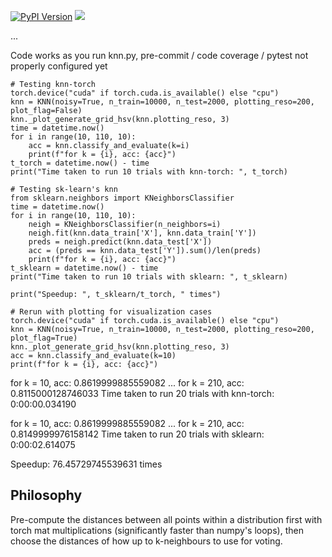
[![PyPI Version][pypi-image]][pypi-url]
[![][versions-image]][versions-url]

<!-- 
[![Build Status][build-image]][build-url]
[![Code Coverage][coverage-image]][coverage-url]
-->
...

<!-- Badges: -->
[pypi-image]: https://img.shields.io/pypi/v/knn-torch
[pypi-url]: https://pypi.org/project/knn-torch/
[build-image]: https://github.com//Yeok-c/knn-torch/actions/workflows/build.yaml/badge.svg
[build-url]: https://github.com//Yeok-c/knn-torch/actions/workflows/build.yaml
[versions-image]: https://img.shields.io/pypi/pyversions/knn-torch
[versions-url]: https://pypi.org/project/knn-torch

Code works as you run knn.py, pre-commit / code coverage / pytest not properly configured yet

```
# Testing knn-torch
torch.device("cuda" if torch.cuda.is_available() else "cpu")
knn = KNN(noisy=True, n_train=10000, n_test=2000, plotting_reso=200, plot_flag=False)
knn._plot_generate_grid_hsv(knn.plotting_reso, 3)
time = datetime.now()
for i in range(10, 110, 10):
    acc = knn.classify_and_evaluate(k=i)
    print(f"for k = {i}, acc: {acc}")
t_torch = datetime.now() - time
print("Time taken to run 10 trials with knn-torch: ", t_torch)

# Testing sk-learn's knn
from sklearn.neighbors import KNeighborsClassifier
time = datetime.now()
for i in range(10, 110, 10):
    neigh = KNeighborsClassifier(n_neighbors=i)
    neigh.fit(knn.data_train['X'], knn.data_train['Y'])
    preds = neigh.predict(knn.data_test['X'])
    acc = (preds == knn.data_test['Y']).sum()/len(preds)
    print(f"for k = {i}, acc: {acc}")
t_sklearn = datetime.now() - time
print("Time taken to run 10 trials with sklearn: ", t_sklearn)

print("Speedup: ", t_sklearn/t_torch, " times")

# Rerun with plotting for visualization cases
torch.device("cuda" if torch.cuda.is_available() else "cpu")
knn = KNN(noisy=True, n_train=10000, n_test=2000, plotting_reso=200, plot_flag=True)
knn._plot_generate_grid_hsv(knn.plotting_reso, 3)
acc = knn.classify_and_evaluate(k=10)
print(f"for k = {i}, acc: {acc}")
```
for k = 10, acc: 0.8619999885559082
...
for k = 210, acc: 0.8115000128746033
Time taken to run 20 trials with knn-torch:  0:00:00.034190

for k = 10, acc: 0.8619999885559082
...
for k = 210, acc: 0.8149999976158142
Time taken to run 20 trials with sklearn:  0:00:02.614075

Speedup:  76.45729745539631  times

## Philosophy
Pre-compute the distances between all points within a distribution first with torch mat multiplications (significantly faster than numpy's loops), then choose the distances of how up to k-neighbours to use for voting. 
